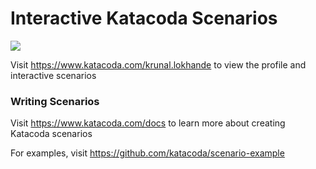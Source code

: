 # Interactive Katacoda Scenarios

[![](http://shields.katacoda.com/katacoda/krunal.lokhande/count.svg)](https://www.katacoda.com/krunal.lokhande "Get your profile on Katacoda.com")

Visit https://www.katacoda.com/krunal.lokhande to view the profile and interactive scenarios

### Writing Scenarios
Visit https://www.katacoda.com/docs to learn more about creating Katacoda scenarios

For examples, visit https://github.com/katacoda/scenario-example
